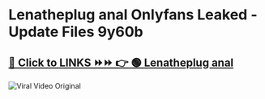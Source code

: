 
 # Lenatheplug anal Onlyfans Leaked - Update Files 9y60b

## <h2><a href="https://clipsfans.com/Lenatheplug_anal&ref=git">🔗 Click to LINKS ⏩⏩ 👉 🟢 Lenatheplug anal </a></h2>

<a href="https://clipsfans.com/Lenatheplug_anal&ref=git" rel="nofollow" data-target="animated-image.originalLink"><img src="https://i.ibb.co.com/xMMVF88/686577567.gif" alt="Viral Video Original" style="max-width: 100%; display: inline-block;" data-target="animated-image.originalImage"></a>


